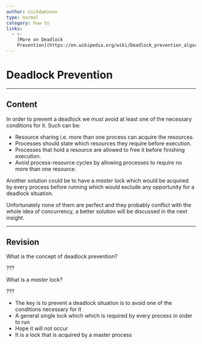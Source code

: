 ```yaml
---
author: nickdaminov
type: normal
category: how to
links:
  - >-
    [More on Deadlock
    Prevention](https://en.wikipedia.org/wiki/Deadlock_prevention_algorithms){website}
---
```


# Deadlock Prevention


---

## Content

In order to prevent a deadlock we must avoid at least one of the necessary conditions for it. Such can be:

- Resource sharing i.e. more than one process can acquire the resources.
- Processes should state which resources they require before execution.
- Processes that hold a resource are allowed to free it before finishing execution.
- Avoid process-resource cycles by allowing processes to require no more than one resource.

Another solution could be to have a *master* lock which would be acquired by every process before running which would exclude any opportunity for a deadlock situation.

Unfortunately none of them are perfect and they probably conflict with the whole idea of concurrency, a better solution will be discussed in the next insight.


---

## Revision

What is the concept of deadlock prevention?

???

What is a *master* lock?

???

- The key is to prevent a deadlock situation is to avoid one of the conditions necessary for it
- A general single lock which which is required by every process in order to run
- Hope it will not occur
- It is a lock that is acquired by a master process
 
